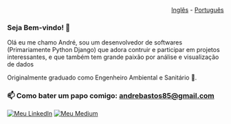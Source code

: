 <p align="right">
  <a href="README.md">Inglês</a> - <a href="README.pt.md">Português</a>  
</p>

### Seja Bem-vindo! 👋

Olá eu me chamo André, sou um desenvolvedor de softwares (Primariamente Python Django) que adora contruir e participar em projetos interessantes, e que também  tem grande paixão por análise e visualização de dados

Originalmente graduado como Engenheiro Ambiental e Sanitário 🌱.

### 📫 Como bater um papo comigo: andrebastos85@gmail.com

<a href="https://www.linkedin.com/in/andrepombo/" target="_blank"><img alt="Meu LinkedIn" src="https://img.shields.io/badge/-LinkedIn-%230077B5?style=for-the-badge&logo=linkedin&logoColor=white"></a>
<a href="https://medium.com/me/stories/public" target="_blank"><img alt="Meu Medium" src="https://img.shields.io/badge/Medium-12100E?style=for-the-badge&logo=medium&logoColor=white"></a>



